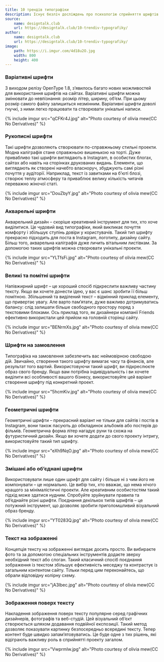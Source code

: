 ```yaml
---
title: 10 трендів типографіки
description: Існує безліч досліждень про психологію сприйняття шрифтів. Кожен день ми бачимо нові сайти, пости в Instagram або Facebook, корпоративні блоги, онлайн-журнали тощо. І навіть не усвідомлюємо, наскільки правильно підібраний шрифт може поміняти наше сприйняття.
source:
    name: designtalk.club
    url: https://designtalk.club/10-trendiv-typografiky/
author:
    name: designtalk.club
    url: https://designtalk.club/10-trendiv-typografiky/
image:
    path: https://i.imgur.com/4d18u2O.jpg
    width: 800
    height: 400
---
```


### Варіативні шрифти

З виходом релізу OpenType 1.8, з’явилось багато нових можливостей для використання шрифтів на сайтах. Варіативні шрифти
можна змінювати до невпізнання: розмір літер, ширину, об’єм. При цьому розмір самого файлу залишиться незмінним.
Варіативні шрифти доволі гнучкі, з ними легко працювати та створювати унікальні написи.

{% include imgur src="qCFKr4J.jpg" alt="Photo courtesy of olivia mew(CC No Derivatives)" %}

### Рукописні шрифти

Такі шрифти дозволяють створювати по-справжньому стильні проекти. Модна каліграфія стане справжньою вишенькою на торті.
Дуже привабливо такі шрифти виглядають в Instagram, в особистих блогах, сайтах або навіть на сторінках друкованих видань.
Елементи, що виглядають як створені начебто власноруч, збуджують самі різні почуття у аудіторії. Наприклад, текст із
завитками на б’юті блозі, створює теплу атмосферу та приваблює велику кількість читачів переважно жіночої статі.

{% include imgur src="DouZbyY.jpg" alt="Photo courtesy of olivia mew(CC No Derivatives)" %}

### Акварельні шрифти

Акварельний дизайн – скоріше креативний інструмент для тих, хто хоче виділитися. Це чудовий вид типографіки, який
викликає почуття комфорту і збільшує ступінь довіри у користувачів. Такий тип шрифту прекрасно підходить для поста в
Instagram, логотипу, дизайну сайту. Більш того, акварельна каліграфія дуже личить вітальним листівкам. За допомогою
таких шрифтів можна створювати унікальні проекти.

{% include imgur src="YLTfsFi.jpg" alt="Photo courtesy of olivia mew(CC No Derivatives)" %}

### Великі та помітні шрифти

Напівжирний шрифт – це хороший спосіб підкреслити важливу частину тексту. Якщо ви хочете донести ідею, у вас є шанс
зробити її більш помітною. Збільшений та виділений текст – відмінний приклад елементу, що привертає увагу. Але варто
пам’ятати, дуже важливо дотримуватись балансу: слід залишати більше свободного простору поряд з текстовими блоками.
Ось приклад того, як дизайнери компанії Friends ефективно використали цей прийом на головній сторінці сайту.

{% include imgur src="BENrmXs.jpg" alt="Photo courtesy of olivia mew(CC No Derivatives)" %}

### Шрифти на замовлення

Типографіка на замовлення забезпечить вас неймовірною свободою дій. Звичайно, створення такого шрифту вимагає часу та
фінансів, але результат того вартий. Використовуючи такий шрифт, ви підкреслюєте образ свого бренду. Якщо вам потрібна
індивідуальність і ви хочете виділити всі особливості вашого бізнесу, використовуйте цей варіант створення шрифту під
конкретний проект.

{% include imgur src="5hcmKiv.jpg" alt="Photo courtesy of olivia mew(CC No Derivatives)" %}

### Геометричні шрифти

Геометричні шрифти – прекрасний варіант не тільки для сайтів і постів в Instagram, вони також пасують до обкладинок
альбомів або постерів до фільмів. Геометрична форма літер нагадує руни та схожа на футуристичний дизайн. Якщо ви хочете
додати до свого проекту інтригу, використовуйте такий тип шрифту.

{% include imgur src="eXh9NqO.jpg" alt="Photo courtesy of olivia mew(CC No Derivatives)" %}

### Змішані або об’єднані шрифти

Використовувати лише один шрифт для сайту і більше ні з чим його не компонувати – це нормально. Це вибір тих, хто вважає,
що нема нічого кращого за мінімалістичні проекти. Але креативним особистостям такий підхід може здатися нудним. Спробуйте
зруйнувати правила та об’єднайте різні шрифти. Поєднання декількох типів шрифтів – це потужний інструмент, що дозволяє
зробити приголомшливий візуальний образ бренду.

{% include imgur src="YT0283Q.jpg" alt="Photo courtesy of olivia mew(CC No Derivatives)" %}

### Текст на зображенні

Концепція тексту на зображенні виглядає досить просто. Ви вибираєте фото та за допомогою спеціальних інструментів
додаєте зверху необхідний текст або слоган. Такий класичний спосіб поєднання зображення із текстом збільшує ефективність
меседжу та контрастує із загальним контентом сайту. Тільки перед цим переконайтесь, що обрали відповідну колірну схему.

{% include imgur src="jA3Ibec.jpg" alt="Photo courtesy of olivia mew(CC No Derivatives)" %}

### Зображення поверх тексту

Накладення зображення поверх тексту популярне серед графічних дизайнерів, фотографів та веб-студій. Цей візуальний
об’єкт створюється шляхом додавання подвійної експозиції. Такий метод дозволяє показувати картинку безпосередньо
всередині тексту. Тепер контент буде швидко запам’ятовуватись. Це буде одне з тих рішень, які відіграють важливу
роль в сприйнятті проекту загалом.

{% include imgur src="VwprmIw.jpg" alt="Photo courtesy of olivia mew(CC No Derivatives)" %}















